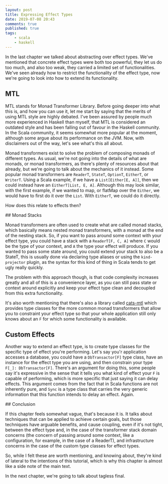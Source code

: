 ```yaml
---
layout: post
title: Expressing Effect Types
date: 2019-07-08 20:43
comments: true
published: true
tags:
    - scala
    - haskell
---
```


In the last chapter we talked about abstracting over effect types. We've
mentioned that concrete effect types were both too powerful, they let us do
too much, and also too weak, they carried a limited set of functionalities.
We've seen already how to restrict the functionality of the effect type, now
we're going to look into how to extend its functionality.

## MTL

MTL stands for Monad Transformer Library. Before going deeper into what this
is, and how you can use it, let me start by saying that the merits of using
MTL style are highly debated. I've been assured by people much more
experienced in Haskell than myself, that MTL is considered an outdated style
and has been falling out of favour in the Haskell community. In the Scala
community, it seems somewhat more popular at the moment, although some argue
about its performance on the JVM. Now, with disclaimers out of the way, let's
see what's this all about.

Monad transformers exist to solve the problem of composing monads of different
types. As usual, we're not going into the details of what are monads, or monad
transformers, as there's plenty of resources about that already, but we're
going to talk about the mechanics of it instead.
Some popular monad transformers are `ReaderT`, `StateT`, `OptionT`, `EitherT`,
or `WriterT`. Using a Scala example, if we have a `List[Either[E, A]]`, then we
could instead have an `EitherT[List, E, A]`.
Although this may look similar, with the first example, if we wanted to map,
or flatMap over the `Either`, we would have to first do it over the `List`.
With `EitherT`, we could do it directly.

How does this relate to effects then? 

## Monad Stacks

Monad transformers are often used to create what are called monad stacks,
which basically means nested monad transformers, with a monad at the end of
the nesting stack. So, if you want to pass around some context with your
effect type, you could have a stack with a `ReaderT[F, C, A]` where `C` would
be the type of your context, and `A` the type your effect will produce. If you
wanted to pass some state around, you could extend your stack to also be a
StateT, this is usually done via declaring type aliases or using the
`kind-projector` plugin, as the syntax for this kind of thing in Scala tends
to get ugly really quickly.

The problem with this approach though, is that code complexity increases
greatly and all of this is a convenience layer, as you can still pass state or
context around explicitly and keep your effect type clean and decoupled from
this extra functionality.

It's also worth mentioning that there's also a library called
[cats-mtl](https://typelevel.org/cats-mtl/getting-started.html) which provides
type classes for the more common monad transformers that allow you to
constraint your effect type so that your whole application still only knows
about an `F` for which some functionality is available.

##  Custom Effects

Another way to extend an effect type, is to create type classes for the
specific type of effect you're performing. Let's say you'r application
accesses a database, you could have a `DbTransactor[F]` type class, have an
instance for the effect type you are using, and then constrain your type
`F[_]: DbTransactor[F]`. There's an argument for doing this, some people say
it's expressive in the sense that it tells you what kind of effect your `F` is
capable of performing, which is more specific that just saying it can delay
effects. This argument comes from the fact that in Scala functions are not
inherently pure, and `Sync` is a type class that carries the very generic
information that this function intends to delay an effect. Again.

## Conclusion

If this chapter feels somewhat vague, that's because it is. It talks about
techniques that can be applied to achieve certain goals, but those techniques
have arguable benefits, and cause coupling, even if it's not tight, between
the effect type and, in the case of the transformer stack domain concerns (the
concern of passing around some context, like a configuration, for example, in
the case of a ReaderT), and infrastructure concerns in the case of the custom
type classes for effect types.

So, while I felt these are worth mentioning, and knowing about, they're kind
of lateral to the intentions of this tutorial, which is why this chapter is
almost like a side note of the main text.

In the next chapter, we're going to talk about tagless final.
